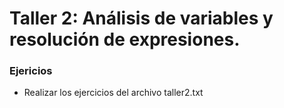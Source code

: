 # Taller 2: Análisis de variables y resolución de expresiones.

### Ejericios

* Realizar los ejercicios del archivo taller2.txt
